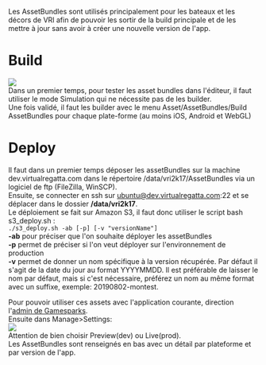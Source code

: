 Les AssetBundles sont utilisés principalement pour les bateaux et les décors de VRI afin de pouvoir les sortir de la build principale et de les mettre à jour sans avoir à créer une nouvelle version de l'app.

# Build
![](https://user-images.githubusercontent.com/18393283/59490979-3bb52580-8e86-11e9-9d31-7f0c7268f1c3.png)  
Dans un premier temps, pour tester les asset bundles dans l'éditeur, il faut utiliser le mode Simulation qui ne nécessite pas de les builder.  
Une fois validé, il faut les builder avec le menu Asset/AssetBundles/Build AssetBundles pour chaque plate-forme (au moins iOS, Android et WebGL)

# Deploy
Il faut dans un premier temps déposer les assetBundles sur la machine dev.virtualregatta.com dans le répertoire /data/vri2k17/AssetBundles via un logiciel de ftp (FileZilla, WinSCP).  
Ensuite, se connecter en ssh sur ubuntu@dev.virtualregatta.com:22 et se déplacer dans le dossier **/data/vri2k17**.  
Le déploiement se fait sur Amazon S3, il faut donc utiliser le script bash s3_deploy.sh :  
`./s3_deploy.sh -ab [-p] [-v "versionName"]`  
**-ab** pour préciser que l'on souhaite déployer les assetBundles  
**-p** permet de préciser si l'on veut déployer sur l'environnement de production  
**-v** permet de donner un nom spécifique à la version récupérée. Par défaut il s'agit de la date du jour au format YYYYMMDD. Il est préférable de laisser le nom par défaut, mais si c'est nécessaire, préférez un nom au même format avec un suffixe, exemple: 20190802-montest.

Pour pouvoir utiliser ces assets avec l'application courante, direction l'[admin de Gamesparks](https://portal2.gamesparks.net/games/c305927PJZ4i).  
Ensuite dans Manage>Settings:  
![](https://user-images.githubusercontent.com/18393283/59492036-5092b880-8e88-11e9-8a3c-fd4ba72c863d.png)  
Attention de bien choisir Preview(dev) ou Live(prod).  
Les AssetBundles sont renseignés en bas avec un détail par plateforme et par version de l'app.

